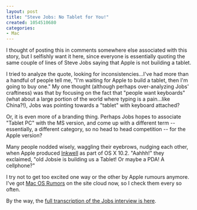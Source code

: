 ```yaml
--- 
layout: post
title: "Steve Jobs: No Tablet for You!"
created: 1054510680
categories: 
- Mac
---
```

I thought of posting this in comments somewhere else associated with this story, but I selfishly want it here, since everyone is essentially quoting the same couple of lines of Steve Jobs saying that Apple is not building a tablet.

I tried to analyze the quote, looking for inconsistencies...I've had more than a handful of people tell me, "I'm waiting for Apple to build a tablet, then I'm going to buy one." My one thought (although perhaps over-analyzing Jobs' craftiness) was that by focusing on the fact that "people want keyboards" (what about a large portion of the world where typing is a pain...like China?!), Jobs was pointing towards a "tablet" with keyboard attached?

Or, it is even more of a branding thing. Perhaps Jobs hopes to associate "Tablet PC" with the MS version, and come up with a different term -- essentially, a different category, so no head to head competition -- for the Apple version?

Many people nodded wisely, waggling their eyebrows, nudging each other, when Apple produced <a href="http://www.apple.com/macosx/jaguar/inkwell.html">Inkwell</a> as part of OS X 10.2. "Aahhh!" they exclaimed, "old Jobsie is building us a Tablet! Or maybe a PDA! A cellphone?"

I try not to get too excited one way or the other by Apple rumours anymore. I've got <a href="http://www.macosrumors.com/">Mac OS Rumors</a> on the site cloud now, so I check them every so often.

By the way, the <a href="http://bgbg.blogspot.com/2003_05_25_bgbg_archive.html#200366681">full transcription of the Jobs interview is here</a>.
